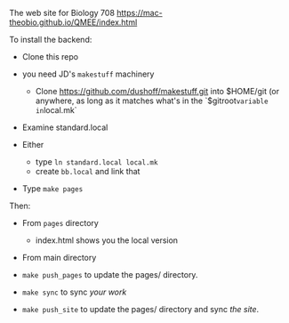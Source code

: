 The web site for Biology 708 https://mac-theobio.github.io/QMEE/index.html

To install the backend:


* Clone this repo

* you need JD's `makestuff` machinery
    * Clone https://github.com/dushoff/makestuff.git into $HOME/git (or anywhere, as long as it matches what's in the `$gitroot` variable in `local.mk`


* Examine standard.local
* Either
  * type `ln standard.local local.mk`
  * create `bb.local` and link that
* Type `make pages`

Then:

* From `pages` directory
  * <open> index.html shows you the local version

* From main directory
* `make push_pages` to update the pages/ directory. 
* `make sync` to sync _your work_
* `make push_site` to update the pages/ directory and sync _the site_.

